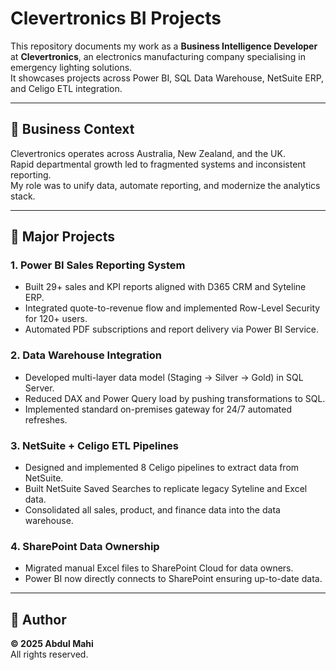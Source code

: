 # Clevertronics BI Projects

This repository documents my work as a **Business Intelligence Developer** at **Clevertronics**, an electronics manufacturing company specialising in emergency lighting solutions.  
It showcases projects across Power BI, SQL Data Warehouse, NetSuite ERP, and Celigo ETL integration.

---

## 🏢 Business Context
Clevertronics operates across Australia, New Zealand, and the UK.  
Rapid departmental growth led to fragmented systems and inconsistent reporting.  
My role was to unify data, automate reporting, and modernize the analytics stack.

---

## 🧩 Major Projects
### **1. Power BI Sales Reporting System**
- Built 29+ sales and KPI reports aligned with D365 CRM and Syteline ERP.
- Integrated quote-to-revenue flow and implemented Row-Level Security for 120+ users.
- Automated PDF subscriptions and report delivery via Power BI Service.

### **2. Data Warehouse Integration**
- Developed multi-layer data model (Staging → Silver → Gold) in SQL Server.
- Reduced DAX and Power Query load by pushing transformations to SQL.
- Implemented standard on-premises gateway for 24/7 automated refreshes.

### **3. NetSuite + Celigo ETL Pipelines**
- Designed and implemented 8 Celigo pipelines to extract data from NetSuite.
- Built NetSuite Saved Searches to replicate legacy Syteline and Excel data.
- Consolidated all sales, product, and finance data into the data warehouse.

### **4. SharePoint Data Ownership**
- Migrated manual Excel files to SharePoint Cloud for data owners.
- Power BI now directly connects to SharePoint ensuring up-to-date data.

---

## 🧾 Author
**© 2025 Abdul Mahi**  
All rights reserved.  
